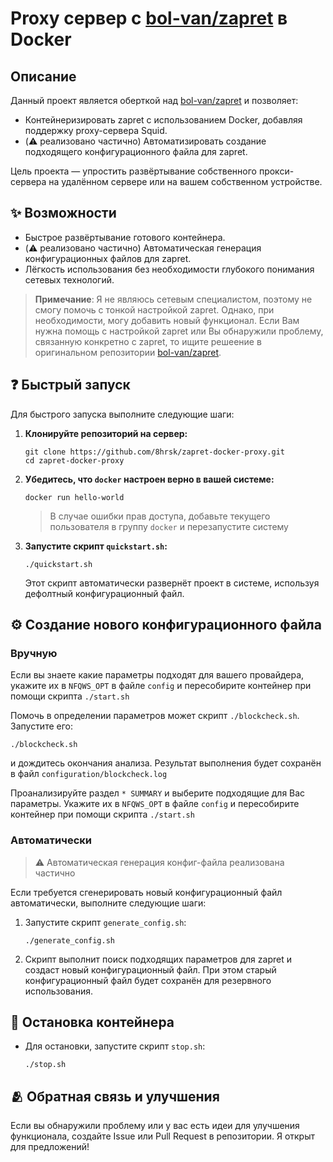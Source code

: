 # Proxy сервер с [bol-van/zapret](https://github.com/bol-van/zapret) в Docker

## Описание

Данный проект является оберткой над [bol-van/zapret](https://github.com/bol-van/zapret) и позволяет:

- Контейнеризировать zapret с использованием Docker, добавляя поддержку proxy-сервера Squid.
- (⚠️ реализовано частично) Автоматизировать создание подходящего конфигурационного файла для zapret.

Цель проекта — упростить развёртывание собственного прокси-сервера на удалённом сервере или на вашем собственном устройстве.

## ✨ Возможности

- Быстрое развёртывание готового контейнера.
- (⚠️ реализовано частично) Автоматическая генерация конфигурационных файлов для zapret.
- Лёгкость использования без необходимости глубокого понимания сетевых технологий.

> **Примечание**: Я не являюсь сетевым специалистом, поэтому не смогу помочь с тонкой настройкой zapret. Однако, при необходимости, могу добавить новый функционал. Если Вам нужна помощь с настройкой zapret или Вы обнаружили проблему, связанную конкретно с zapret, то ищите решеение в оригинальном репозитории [bol-van/zapret](https://github.com/bol-van/zapret).

## ❓ Быстрый запуск

Для быстрого запуска выполните следующие шаги:

1. **Клонируйте репозиторий на сервер:**

   ```shell
   git clone https://github.com/8hrsk/zapret-docker-proxy.git
   cd zapret-docker-proxy
   ```

2. **Убедитесь, что `docker` настроен верно в вашей системе:**

   ```shell
   docker run hello-world
   ```

   > В случае ошибки прав доступа, добавьте текущего пользователя в группу `docker` и перезапустите систему

3. **Запустите скрипт `quickstart.sh`:**

   ```shell
   ./quickstart.sh
   ```

   Этот скрипт автоматически развернёт проект в системе, используя дефолтный конфигурационный файл.

## ⚙️ Создание нового конфигурационного файла

### Вручную

Если вы знаете какие параметры подходят для вашего провайдера, укажите их в
`NFQWS_OPT` в файле `config` и пересобирите контейнер при помощи скрипта `./start.sh`

Помочь в определении параметров может скрипт `./blockcheck.sh`. Запустите его:

   ```shell
   ./blockcheck.sh
   ```

и дождитесь окончания анализа. Результат выполнения будет сохранён в файл `configuration/blockcheck.log`

Проанализируйте раздел `* SUMMARY` и выберите подходящие для Вас параметры. Укажите их в
`NFQWS_OPT` в файле `config` и пересобирите контейнер при помощи скрипта `./start.sh`

### Автоматически

> ⚠️ Автоматическая генерация конфиг-файла реализована частично

Если требуется сгенерировать новый конфигурационный файл автоматически, выполните следующие шаги:

1. Запустите скрипт `generate_config.sh`:

   ```shell
   ./generate_config.sh
   ```

2. Скрипт выполнит поиск подходящих параметров для zapret и создаст новый конфигурационный файл. При этом старый конфигурационный файл будет сохранён для резервного использования.

## 🛑 Остановка контейнера

- Для остановки, запустите скрипт `stop.sh`:

   ```shell
   ./stop.sh
   ```

## 🫂 Обратная связь и улучшения

Если вы обнаружили проблему или у вас есть идеи для улучшения функционала, создайте Issue или Pull Request в репозитории. Я открыт для предложений!
